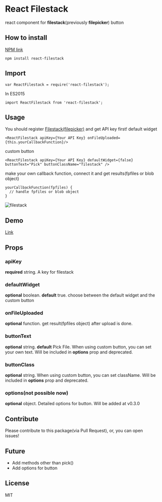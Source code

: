 # React Filestack
react component for **filestack**(previously **filepicker**) button

## How to install
[NPM link](https://npmjs.com/package/react-filestack)
```
npm install react-filestack
```
## Import
```
var ReactFilestack = require('react-filestack');
```
In ES2015
```
import ReactFilestack from 'react-filestack';
```
## Usage
You should register [Filestack(filepicker)](https://www.filestack.com) and get API key first!
default widget
```
<ReactFilestack apiKey={Your API Key} onFileUploaded={this.yourCallbackFunction}/>
```
custom button
```
<ReactFilestack apiKey={Your API Key} defaultWidget={false} buttonText="Pick" buttonClassName="filestack" />
```
make your own callback function, connect it and get results(fpfiles or blob object)
```
yourCallbackFunction(fpfiles) {
  // handle fpfiles or blob object
}
```
![filestack](https://cloud.githubusercontent.com/assets/10962668/16107045/8d957838-33d4-11e6-91bb-bccc700af2de.png)
## Demo
[Link](https://github.com/zerocho/react-filestack/blob/master/src/demo.js)

## Props

### apiKey
**required** string. A key for filestack
### defaultWidget
**optional** boolean. **default** true. choose between the default widget and the custom button
### onFileUploaded
**optional** function. get result(fpfiles object) after upload is done.
### buttonText
**optional** string. **default** Pick File. When using custom button, you can set your own text. Will be included in **options** prop and deprecated.
### buttonClass
**optional** string. When using custom button, you can set className. Will be included in **options** prop and deprecated.
### options(not possible now)
**optional** object. Detailed options for button. Will be added at v0.3.0

## Contribute
Please contribute to this package(via Pull Request), or, you can open issues! 

## Future
- Add methods other than pick()
- Add options for button

## License
MIT